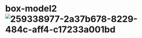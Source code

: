 # box-model2![259338977-2a37b678-8229-484c-aff4-c17233a001bd](https://github.com/ajit7568/box-model2/assets/104454960/70449825-d3fd-47ae-9656-25f81995d178)
